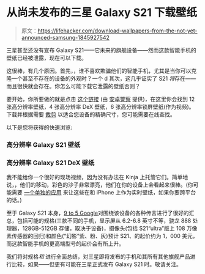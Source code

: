 # 从尚未发布的三星 Galaxy S21 下载壁纸

> 原文：<https://lifehacker.com/download-wallpapers-from-the-not-yet-announced-samsung-1845927542>

三星甚至还没有宣布 Galaxy S21——它未来的旗舰设备——然而这款智能手机的壁纸已经被泄露，现在可以下载。



这很棒，有几个原因。首先，，谁不喜欢欺骗他们的智能手机，尤其是当你可以克隆一个甚至不存在的设备的外观时？一个 d 其次，这几乎证实了 S21 *将*存在——而且很快就会存在。你怎么可能下载它泄露的壁纸否则？

要开始，你所要做的就是点击 [这个链接](https://thisizrydah.com/blog/samsung-galaxy-s21-wallpapers-10601) (由 [安卓警察](https://www.androidpolice.com/2020/12/21/the-samsung-galaxy-s21-wallpapers-are-already-available-for-download/) 提供)，在这里你会找到 12 张高分辨率壁纸，4 张高分辨率 DeX 壁纸，6 张高分辨率锁屏壁纸(作为视频)。下载并根据需要 [裁剪](https://www.photopea.com/) 以适合您设备的精确尺寸，您可能需要在线查找。

以下是您将获得的快速浏览:

### 高分辨率 Galaxy S21 壁纸

### 高分辨率 Galaxy S21 DeX 壁纸

我不能给你一个很好的现场视频，因为没有办法在 Kinja 上托管它们。简单地说，，他们的移动，彩色的沙子非常漂亮，他们在你的设备上会看起来很棒。(你可能需要 [一个单独的应用](https://apps.apple.com/us/app/intolive-live-wallpapers/id1061859052) 来让这些在和 iPhone 上作为实时壁纸，如果你要跨平台的话。)

至于 Galaxy S21 本身，[9 to 5 Google](https://9to5google.com/2020/12/21/galaxy-s21-rumors-what-to-expect-at-unpacked-2021-video/)对围绕该设备的各种传言进行了很好的汇总，包括可能的规格(三款不同的手机，显示屏从 6.2-6.8 英寸不等，骁龙 888 处理器，128GB-512GB 存储，取决于设备)，摄像头(包括 S21“ultra”版上 108 万像素传感器的回归)和颜色(“幻影”紫、粉、灰)预计 S21、的起价约为 1，000 美元，而这款智能手机的更高端型号的起价会有所上升。

我们将对规格*和* 进行全面总结，对三星即将发布的手机和其所有其他旗舰产品进行比较，如果——但更有可能在三星正式发布 Galaxy S21 时。敬请关注。